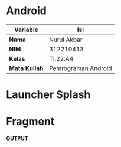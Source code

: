 # Android

| Variable | Isi |
| -------- | --- |
| **Nama** |  Nurul Akbar|
| **NIM** | 312210413 |
| **Kelas** | TI.22.A4 |
| **Mata Kuliah** | Pemrograman Android |

# Launcher Splash
# Fragment

#### [OUTPUT](demo/demo.gif)
